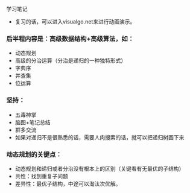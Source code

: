 学习笔记
* 复习的话，可以进入visualgo.net来进行动画演示。

### 后半程内容是：高级数据结构+高级算法，如：

* 动态规划
* 高级的分治运算（分治是递归的一种独特形式）
* 字典序
* 并查集
* 位运算

### 坚持：

* 五毒神掌
* 脑图+笔记总结
* 群多交流
* 如果对递归不是很熟悉的话，需要人肉搜索的话，就可以把递归树画下来


### 动态规划的关键点：
* 动态规划和递归或者分治没有根本上的区别（关键看有无最优的子结构）
* 共性：找到重复子问题
* 差异性：最优子结构，中途可以淘汰次优解。
